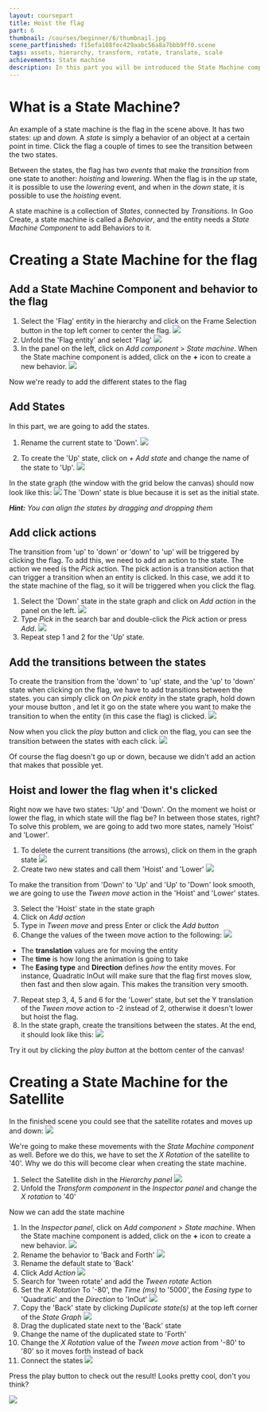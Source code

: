 ```yaml
---
layout: coursepart
title: Hoist the flag
part: 6
thumbnail: /courses/beginner/6/thumbnail.jpg
scene_partfinished: f15efa108fec429aabc56a8a7bbb9ff0.scene
tags: assets, hierarchy, transform, rotate, translate, scale
achievements: State machine
description: In this part you will be introduced the State Machine component, a very important tool within Goo Create. The State Machine component enables you to visually program things without a single line of code
---
```


# What is a State Machine?

An example of a state machine is the flag in the scene above. It has two states: *up* and *down*. A *state* is simply a behavior of an object at a certain point in time. Click the flag a couple of times to see the transition between the two states.

Between the states, the flag has two *events* that make the *transition* from one state to another: *hoisting* and *lowering*. When the flag is in the *up* state, it is possible to use the *lowering* event, and when in the *down* state, it is possible to use the *hoisting* event.

A state machine is a collection of *States*, connected by *Transitions*. In Goo Create, a state machine is called a *Behavior*, and the entity needs a *State Machine Component* to add Behaviors to it.

# Creating a State Machine for the flag

## Add a State Machine Component and behavior to the flag

1. Select the 'Flag' entity in the hierarchy and click on the Frame Selection button in the top left corner to center the flag.
   ![](frameselection.jpg)
2. Unfold the 'Flag entity' and select 'Flag'
   ![](selectChild.gif)
3. In the panel on the left, click on *Add component* > *State machine*. When the State machine component is added, click on the **+** icon to create a new behavior.
   ![](createstatemachinebehavior.gif)

Now we're ready to add the different states to the flag

## Add States

In this part, we are going to add the states.

1. Rename the current state to 'Down'.
  ![](renamestate.gif)

2. To create the 'Up' state, click on *+ Add state* and change the name of the state to 'Up'.
  ![](addstate.jpg)

In the state graph (the window with the grid below the canvas) should now look like this:
  ![](stategraph.jpg)
The 'Down' state is blue because it is set as the initial state.

*__Hint:__ You can align the states by dragging and dropping them*

## Add click actions

The transition from 'up' to 'down' or 'down' to 'up' will be triggered by clicking the flag. To add this, we need to add an action to the state. The action we need is the *Pick* action. The pick action is a transition action that can trigger a transition when an entity is clicked. In this case, we add it to the state machine of the flag, so it will be triggered when you click the flag.

1. Select the 'Down' state in the state graph and click on *Add action* in the panel on the left.
  ![](addaction.jpg)
2. Type *Pick* in the search bar and double-click the *Pick* action or press *Add*.
  ![](addpick.gif)
3. Repeat step 1 and 2 for the 'Up' state.

## Add the transitions between the states

To create the transition from the 'down' to 'up' state, and the 'up' to 'down' state when clicking on the flag, we have to add transitions between the states. you can simply click on *On pick entity* in the state graph, hold down your mouse button , and let it go on the state where you want to make the transition to when the entity (in this case the flag) is clicked.
  ![](connectstates.gif)

Now when you click the *play* button and click on the flag, you can see the transition between the states with each click.
  ![](visualtransition.gif)

Of course the flag doesn't go up or down, because we didn't add an action that makes that possible yet.

## Hoist and lower the flag when it's clicked

Right now we have two states: 'Up' and 'Down'. On the moment we hoist or lower the flag, in which state will the flag be? In between those states, right?
To solve this problem, we are going to add two more states, namely 'Hoist' and 'Lower'.

1. To delete the current transitions (the arrows), click on them in the graph state
  ![](deletetransitions.gif)
2. Create two new states and call them 'Hoist' and 'Lower'
  ![](fourstates.jpg)

To make the transition from 'Down' to 'Up' and 'Up' to 'Down' look smooth, we are going to use the *Tween move* action in the 'Hoist' and 'Lower' states.

3. Select the 'Hoist' state in the state graph
4. Click on *Add action*
5. Type in *Tween move* and press Enter or click the *Add button*
6. Change the values of the tween move action to the following:
  ![](hoisttweenvalues.jpg)
  * The __translation__ values are for moving the entity
  * The __time__ is how long the animation is going to take
  * The __Easing type__ and __Direction__ defines *how* the entity moves. For instance, Quadratic InOut will make sure that the flag first moves slow, then fast and then slow again. This makes the transition very smooth.
7. Repeat step 3, 4, 5 and 6 for the 'Lower' state, but set the Y translation of the *Tween move* action to -2 instead of 2, otherwise it doesn't lower but hoist the flag.
8. In the state graph, create the transitions between the states. At the end, it should look like this:
![](finalstategraph.jpg)

Try it out by clicking the *play button* at the bottom center of the canvas!

# Creating a State Machine for the Satellite

In the finished scene you could see that the satellite rotates and moves up and down:
![](satellitemovement.gif)

We're going to make these movements with the *State Machine component* as well. Before we do this, we have to set the *X Rotation* of the satellite to '40'. Why we do this will become clear when creating the state machine.

1. Select the Satellite dish in the *Hierarchy panel*
![](selectsatellite.gif)
2. Unfold the *Transform component* in the *Inspector panel* and change the *X rotation* to '40'

Now we can add the state machine

1. In the *Inspector panel*, click on *Add component* > *State machine*. When the State machine component is added, click on the **+** icon to create a new behavior.
![](createstatemachinebehavior.gif)
2. Rename the behavior to 'Back and Forth'
![](backandforthrename.gif)
3. Rename the default state to 'Back'
4. Click *Add Action*
![](renamestateaddaction.gif)
5. Search for 'tween rotate' and add the *Tween rotate* Action
6. Set the *X Rotation* To '-80', the *Time (ms)* to '5000', the *Easing type* to 'Quadratic' and the *Direction* to 'InOut'
![](satellitetweenrotate.jpg)
7. Copy the 'Back' state by clicking *Duplicate state(s)* at the top left corner of the *State Graph*
![](duplicatestate.gif)
8. Drag the duplicated state next to the 'Back' state
9. Change the name of the duplicated state to 'Forth'
10. Change the *X Rotation* value of the *Tween move* action from '-80' to '80' so it moves forth instead of back
11. Connect the states
![](connectsatstates.gif)

Press the play button to check out the result! Looks pretty cool, don't you think?

![](result.gif)
